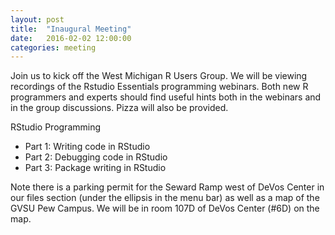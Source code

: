 ```yaml
---
layout: post
title:  "Inaugural Meeting"
date:   2016-02-02 12:00:00
categories: meeting
---
```


Join us to kick off the West Michigan R Users Group. We will be viewing recordings of the Rstudio Essentials programming webinars. Both new R programmers and experts should find useful hints both in the webinars and in the group discussions. Pizza will also be provided.

RStudio Programming

- Part 1: Writing code in RStudio
- Part 2: Debugging code in RStudio
- Part 3: Package writing in RStudio

Note there is a parking permit for the Seward Ramp west of DeVos Center in our files section (under the ellipsis in the menu bar) as well as a map of the GVSU Pew Campus. We will be in room 107D of DeVos Center (#6D) on the map.
